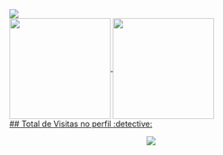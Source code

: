<div>
  <a href="https://www.linkedin.com/in/henriwasd/" target="_blank"><img loading="lazy" src="https://img.shields.io/badge/-LinkedIn-%230077B5?style=for-the-badge&logo=linkedin&logoColor=white" target="_blank"/>
</div>
<div>
  <img align="center" loading="lazy" height="180em" src="https://github-readme-stats.vercel.app/api/top-langs/?username=henriwasd&layout=compact&langs_count=7&theme=tokyonight"/>
  <img align="center" loading="lazy" height="180em" src="https://github-readme-stats.vercel.app/api?username=henriwasd&show_icons=true&theme=tokyonight&include_all_commits=true"/>
</div>
<div>
   ## Total de Visitas no perfil :detective: <br>
 <p align="center"> 
   <img alingn="center" src="https://profile-counter.glitch.me/henriwasd/count.svg" />
 </p>
</div>
